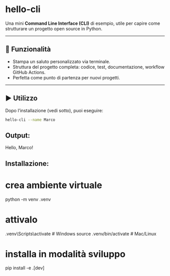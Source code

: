 # hello-cli

Una mini **Command Line Interface (CLI)** di esempio, utile per capire come strutturare un progetto open source in Python.

---

## 🚀 Funzionalità
- Stampa un saluto personalizzato via terminale.  
- Struttura del progetto completa: codice, test, documentazione, workflow GitHub Actions.  
- Perfetta come punto di partenza per nuovi progetti.

---

## ▶️ Utilizzo

Dopo l’installazione (vedi sotto), puoi eseguire:

```bash
hello-cli --name Marco
```

## Output:
Hello, Marco!

## Installazione:
# crea ambiente virtuale
python -m venv .venv

# attivalo
.venv\Scripts\activate        # Windows
source .venv/bin/activate     # Mac/Linux

# installa in modalità sviluppo
pip install -e .[dev]

